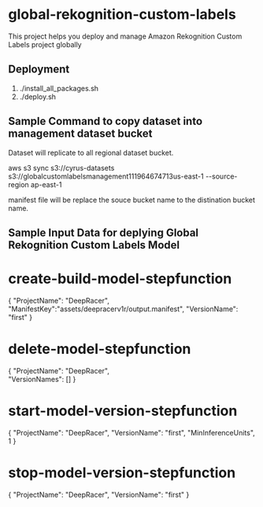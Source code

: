 # global-rekognition-custom-labels
This project helps you deploy and manage Amazon Rekognition Custom Labels project globally

## Deployment
1. ./install_all_packages.sh
2. ./deploy.sh

## Sample Command to copy dataset into management dataset bucket
Dataset will replicate to all regional dataset bucket.

aws s3 sync s3://cyrus-datasets s3://globalcustomlabelsmanagement111964674713us-east-1 --source-region ap-east-1 

manifest file will be replace the souce bucket name to the distination bucket name.


## Sample Input Data for deplying Global Rekognition Custom Labels Model
# create-build-model-stepfunction
{
    "ProjectName": "DeepRacer",
  	"ManifestKey":"assets/deepracerv1r/output.manifest",
  	"VersionName": "first"
}


# delete-model-stepfunction
{
    "ProjectName": "DeepRacer",  	
  	"VersionNames": []
}


# start-model-version-stepfunction
{
    "ProjectName": "DeepRacer",
  	"VersionName": "first",
  	"MinInferenceUnits", 1
}


# stop-model-version-stepfunction
{
    "ProjectName": "DeepRacer",
  	"VersionName": "first"
}
